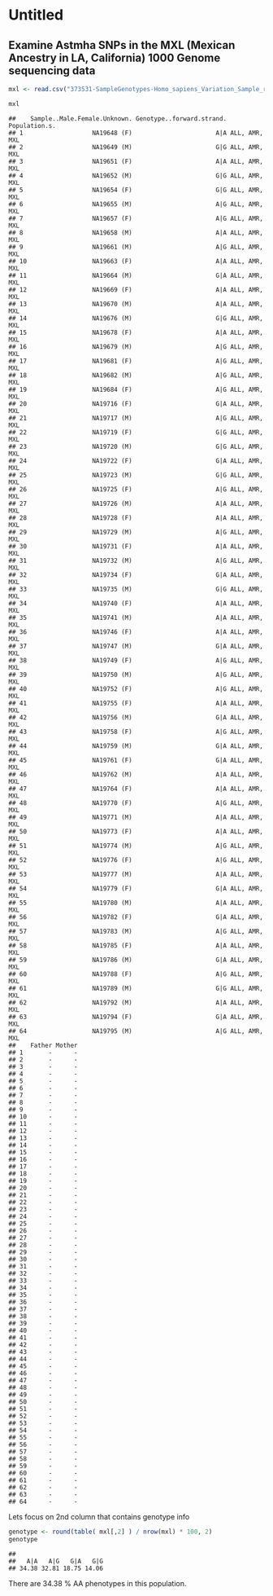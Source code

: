 Untitled
================

Examine Astmha SNPs in the MXL (Mexican Ancestry in LA, California) 1000 Genome sequencing data
-----------------------------------------------------------------------------------------------

``` r
mxl <- read.csv("373531-SampleGenotypes-Homo_sapiens_Variation_Sample_rs8067378.csv")

mxl
```

    ##    Sample..Male.Female.Unknown. Genotype..forward.strand. Population.s.
    ## 1                   NA19648 (F)                       A|A ALL, AMR, MXL
    ## 2                   NA19649 (M)                       G|G ALL, AMR, MXL
    ## 3                   NA19651 (F)                       A|A ALL, AMR, MXL
    ## 4                   NA19652 (M)                       G|G ALL, AMR, MXL
    ## 5                   NA19654 (F)                       G|G ALL, AMR, MXL
    ## 6                   NA19655 (M)                       A|G ALL, AMR, MXL
    ## 7                   NA19657 (F)                       A|G ALL, AMR, MXL
    ## 8                   NA19658 (M)                       A|A ALL, AMR, MXL
    ## 9                   NA19661 (M)                       A|G ALL, AMR, MXL
    ## 10                  NA19663 (F)                       A|A ALL, AMR, MXL
    ## 11                  NA19664 (M)                       G|A ALL, AMR, MXL
    ## 12                  NA19669 (F)                       A|A ALL, AMR, MXL
    ## 13                  NA19670 (M)                       A|A ALL, AMR, MXL
    ## 14                  NA19676 (M)                       G|G ALL, AMR, MXL
    ## 15                  NA19678 (F)                       A|A ALL, AMR, MXL
    ## 16                  NA19679 (M)                       A|G ALL, AMR, MXL
    ## 17                  NA19681 (F)                       A|G ALL, AMR, MXL
    ## 18                  NA19682 (M)                       A|G ALL, AMR, MXL
    ## 19                  NA19684 (F)                       A|G ALL, AMR, MXL
    ## 20                  NA19716 (F)                       G|A ALL, AMR, MXL
    ## 21                  NA19717 (M)                       A|G ALL, AMR, MXL
    ## 22                  NA19719 (F)                       G|G ALL, AMR, MXL
    ## 23                  NA19720 (M)                       G|G ALL, AMR, MXL
    ## 24                  NA19722 (F)                       G|A ALL, AMR, MXL
    ## 25                  NA19723 (M)                       G|G ALL, AMR, MXL
    ## 26                  NA19725 (F)                       A|G ALL, AMR, MXL
    ## 27                  NA19726 (M)                       A|A ALL, AMR, MXL
    ## 28                  NA19728 (F)                       A|A ALL, AMR, MXL
    ## 29                  NA19729 (M)                       A|G ALL, AMR, MXL
    ## 30                  NA19731 (F)                       A|A ALL, AMR, MXL
    ## 31                  NA19732 (M)                       A|G ALL, AMR, MXL
    ## 32                  NA19734 (F)                       G|A ALL, AMR, MXL
    ## 33                  NA19735 (M)                       G|G ALL, AMR, MXL
    ## 34                  NA19740 (F)                       A|A ALL, AMR, MXL
    ## 35                  NA19741 (M)                       A|A ALL, AMR, MXL
    ## 36                  NA19746 (F)                       A|A ALL, AMR, MXL
    ## 37                  NA19747 (M)                       G|A ALL, AMR, MXL
    ## 38                  NA19749 (F)                       A|G ALL, AMR, MXL
    ## 39                  NA19750 (M)                       A|G ALL, AMR, MXL
    ## 40                  NA19752 (F)                       A|G ALL, AMR, MXL
    ## 41                  NA19755 (F)                       A|A ALL, AMR, MXL
    ## 42                  NA19756 (M)                       G|A ALL, AMR, MXL
    ## 43                  NA19758 (F)                       A|G ALL, AMR, MXL
    ## 44                  NA19759 (M)                       G|A ALL, AMR, MXL
    ## 45                  NA19761 (F)                       G|A ALL, AMR, MXL
    ## 46                  NA19762 (M)                       A|A ALL, AMR, MXL
    ## 47                  NA19764 (F)                       A|A ALL, AMR, MXL
    ## 48                  NA19770 (F)                       A|G ALL, AMR, MXL
    ## 49                  NA19771 (M)                       A|A ALL, AMR, MXL
    ## 50                  NA19773 (F)                       A|A ALL, AMR, MXL
    ## 51                  NA19774 (M)                       A|G ALL, AMR, MXL
    ## 52                  NA19776 (F)                       A|G ALL, AMR, MXL
    ## 53                  NA19777 (M)                       A|A ALL, AMR, MXL
    ## 54                  NA19779 (F)                       G|A ALL, AMR, MXL
    ## 55                  NA19780 (M)                       A|A ALL, AMR, MXL
    ## 56                  NA19782 (F)                       G|A ALL, AMR, MXL
    ## 57                  NA19783 (M)                       A|G ALL, AMR, MXL
    ## 58                  NA19785 (F)                       A|A ALL, AMR, MXL
    ## 59                  NA19786 (M)                       G|A ALL, AMR, MXL
    ## 60                  NA19788 (F)                       A|G ALL, AMR, MXL
    ## 61                  NA19789 (M)                       G|G ALL, AMR, MXL
    ## 62                  NA19792 (M)                       A|A ALL, AMR, MXL
    ## 63                  NA19794 (F)                       G|A ALL, AMR, MXL
    ## 64                  NA19795 (M)                       A|G ALL, AMR, MXL
    ##    Father Mother
    ## 1       -      -
    ## 2       -      -
    ## 3       -      -
    ## 4       -      -
    ## 5       -      -
    ## 6       -      -
    ## 7       -      -
    ## 8       -      -
    ## 9       -      -
    ## 10      -      -
    ## 11      -      -
    ## 12      -      -
    ## 13      -      -
    ## 14      -      -
    ## 15      -      -
    ## 16      -      -
    ## 17      -      -
    ## 18      -      -
    ## 19      -      -
    ## 20      -      -
    ## 21      -      -
    ## 22      -      -
    ## 23      -      -
    ## 24      -      -
    ## 25      -      -
    ## 26      -      -
    ## 27      -      -
    ## 28      -      -
    ## 29      -      -
    ## 30      -      -
    ## 31      -      -
    ## 32      -      -
    ## 33      -      -
    ## 34      -      -
    ## 35      -      -
    ## 36      -      -
    ## 37      -      -
    ## 38      -      -
    ## 39      -      -
    ## 40      -      -
    ## 41      -      -
    ## 42      -      -
    ## 43      -      -
    ## 44      -      -
    ## 45      -      -
    ## 46      -      -
    ## 47      -      -
    ## 48      -      -
    ## 49      -      -
    ## 50      -      -
    ## 51      -      -
    ## 52      -      -
    ## 53      -      -
    ## 54      -      -
    ## 55      -      -
    ## 56      -      -
    ## 57      -      -
    ## 58      -      -
    ## 59      -      -
    ## 60      -      -
    ## 61      -      -
    ## 62      -      -
    ## 63      -      -
    ## 64      -      -

Lets focus on 2nd column that contains genotype info

``` r
genotype <- round(table( mxl[,2] ) / nrow(mxl) * 100, 2)
genotype
```

    ## 
    ##   A|A   A|G   G|A   G|G 
    ## 34.38 32.81 18.75 14.06

There are 34.38 % AA phenotypes in this population.
